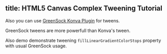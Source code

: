 title: HTML5 Canvas Complex Tweening Tutorial
---

Also you can use [GreenSock Konva Plugin](https://github.com/konvajs/greensock-plugin) for tweens.

GreenSock tweens are more powerfull than Konva's tween.

Also demo demonstrate tweening `fillLinearGradientColorStops` property with usual GreenSock usage.

<!-- {% iframe /downloads/code/tweens/Complex_Tweening.html %} -->

<!-- {% include_code Konva Complex Tweening Demo tweens/Complex_Tweening.html %} -->
